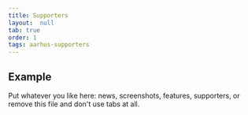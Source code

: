 ```yaml
---
title: Supporters
layout:  null
tab: true
order: 1
tags: aarhus-supporters
---
```


## Example

Put whatever you like here: news, screenshots, features, supporters, or remove this file and don't use tabs at all.